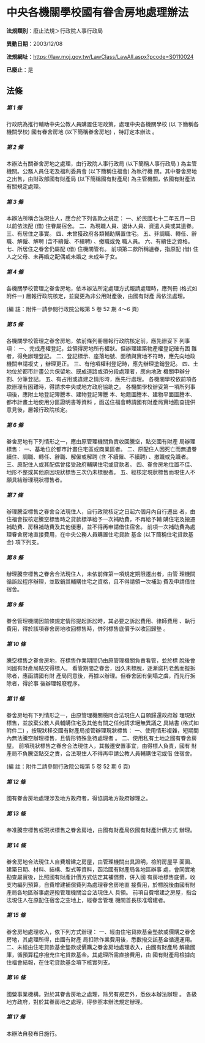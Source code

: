 # 中央各機關學校國有眷舍房地處理辦法

**法規類別**：廢止法規＞行政院人事行政局

**異動日期**：2003/12/08  

**法規網址**：https://law.moj.gov.tw/LawClass/LawAll.aspx?pcode=S0110024

**已廢止**：是



## 法條
##### 第 1 條
行政院為推行輔助中央公教人員購置住宅政策，處理中央各機關學校 (以
下簡稱各機關學校) 國有眷舍房地 (以下簡稱眷舍房地) ，特訂定本辦法
。

##### 第 2 條
本辦法有關眷舍房地之處理，由行政院人事行政局 (以下簡稱人事行政局
) 為主管機關。公務人員住宅及福利委員會 (以下簡稱住福會) 為執行機
關。其中眷舍房地之出售，由財政部國有財產局 (以下簡稱國有財產局)
為主管機關，依國有財產法有關規定處理。

##### 第 3 條
本辦法所稱合法現住人，應合於下列各款之規定：
一、於民國七十二年五月一日以前依法配 (借) 住眷屬宿舍。
二、為現職人員、退休人員、資遣人員或其遺眷。
三、有居住之事實。
四、未曾獲政府各類輔助購置住宅。
五、非調職、轉任、辭職、解僱、解聘 (含不續僱、不續聘) 、撤職或免
    職人員。
六、有續住之資格。
七、所居住之眷舍仍屬配 (借) 住機關管有。
前項第二款所稱遺眷，指原配 (借) 住人之父母、未再婚之配偶或未婚之
未成年子女。


##### 第 4 條
各機關學校管理之眷舍房地，依本辦法所定處理方式報請處理時，應列冊
 (格式如附件一) 層報行政院核定，並變更為非公用財產後，由國有財產
 局依法處理。

 (編      註：附件一請參閱行政院公報第 5 卷 52 期 4～6 頁)

##### 第 5 條
各機關學校管理之眷舍房地，依前條列冊層報行政院核定前，應先辦妥下
列事項：
一、完成產權登記，並領得房地所有權狀。但辦理建築物產權登記確有困
    難者，得免辦理登記。
二、登記標示、座落地號、面積與實地不符時，應先向地政機關申請複丈
    ，辦理更正。
三、有他項權利登記時，應先辦理塗銷登記。
四、土地位於都市計畫公共保留地、既成道路或須分段處理者，應向地政
    機關申辦分割、分筆登記。
五、有占用或違建之情形時，應先行處理。
各機關學校依前項各款辦理有困難時，得請求中央或地方政府協助之。
各機關學校辦妥第一項所列事項後，應附土地登記簿謄本、建物登記簿謄
本、地籍圖謄本、建物平面圖謄本、都市計畫土地使用分區證明書等資料
，函送住福會轉請國有財產局實地勘查提供意見後，層報行政院核定。


##### 第 6 條
眷舍房地有下列情形之一，應由原管理機關負責收回騰空，點交國有財產
局辦理標售：
一、基地位於都市計畫住宅區或商業區者。
二、原配住人因死亡而無遺眷續住、調職、轉任、辭職、解僱或解聘 (含
    不續僱、不續聘) 、撤職或免職者。
三、原配住人或其配偶曾接受政府輔購住宅或貸款者。
四、眷舍房地位置不佳、地形不整或其他原因現狀標售三次仍未標脫者。
五、經核定現狀標售而現住人不願具結辦理現狀標售者。


##### 第 7 條
辦理騰空標售之眷舍合法現住人，自行政院核定之日起六個月內自行遷出
者，由住福會按核定騰空標售時之貸款標準給予一次補助費，不再給予輔
購住宅及搬遷補助費、房租補助費及其他優惠，並不得再申請借住宿舍。
前項一次補助費為處理眷舍房地直接費用，在中央公務人員購置住宅貸款
基金 (以下簡稱住宅貸款基金) 項下列支。

##### 第 8 條
辦理騰空標售之眷舍合法現住人，未依前條第一項規定期限遷出者，由管
理機關循訴訟程序辦理，並取銷其輔購住宅之資格，且不得請領一次補助
費及申請借住宿舍。

##### 第 9 條
眷舍管理機關因前條規定情形提起訴訟時，其必要之訴訟費用、律師費用
、執行費用，得於該項眷舍房地收回標售時，併列標售底價予以收回歸墊
。

##### 第 10 條
騰空標售之眷舍房地，在標售作業期間仍由原管理機關負責看管，並於標
脫後會同國有財產局點交得標人。
看管期間之眷舍，因久未標脫，逐漸腐朽老舊而擬拆除者，應函請國有財
產局同意後，再據以辦理。但眷舍因有倒塌之虞，而先行拆除者，得於事
後辦理報廢程序。

##### 第 11 條
眷舍房地有下列情形之一，由原管理機關檢同合法現住人自願歸還政府辦
理現狀標售，並放棄公教人員輔購住宅及其他有關之任何請求絕無異議之
具結書 (格式如附件二) ，按現狀移交國有財產局接管辦理現狀標售：
一、使用情形複雜，短期間內無法騰空辦理標售，且情形特殊急待處理者
    。
二、使用私有土地之國有眷舍房屋。
前項現狀標售之眷舍合法現住人，其搬遷安置事宜，由得標人負責，國有
財產局不負騰空點交之責，合法現住人不得再申請公教人員輔購住宅或借
住宿舍。

 (編      註：附件二請參閱行政院公報第 5 卷 52 期 6 頁)


##### 第 12 條
國有眷舍房地處理涉及地方政府者，得協調地方政府辦理之。

##### 第 13 條
奉准騰空標售或現狀標售之眷舍房地，由國有財產局依國有財產計價方式
辦理。

##### 第 14 條
眷舍房地合法現住人自費增建之房屋，由管理機關出具證明，檢附房屋平
面圖、建築日期、材料、結構、型式等資料，函洽國有財產局各地區辦事
處，會同實地勘查屬實後，比照國有財產計價方式估定其補償費，併入國
有房地標售底價，收支均編列預算，自費增建補償費列為處理眷舍房地直
接費用，於標脫後由國有財產局各地區辦事處逕撥管理機關洽合法現住人
具領。
前項自費增建之房屋，指合法現住人在原配住宿舍之空地上，經眷舍管理
機關首長核准增建者。

##### 第 15 條
眷舍房地處理收入，依下列方式辦理：
一、經由住宅貸款基金墊款或價購之眷舍房地，其處理所得，由國有財產
    局扣除作業費用後，悉數撥交該基金循還運用。
二、未經由住宅貸款基金墊款或價購之眷舍房地處理收入，由國有財產局
    解繳國庫，循預算程序撥充住宅貸款基金。其處理所需直接費用，由
    國有財產局檢據向住福會結報，在住宅貸款基金項下核實列支。


##### 第 16 條
國營事業機構，對於其眷舍房地之處理，除另有規定外，悉依本辦法辦理
。
各級地方政府，對於其眷房地之處理，得參照本辦法規定辦理。

##### 第 17 條
本辦法自發布日施行。


